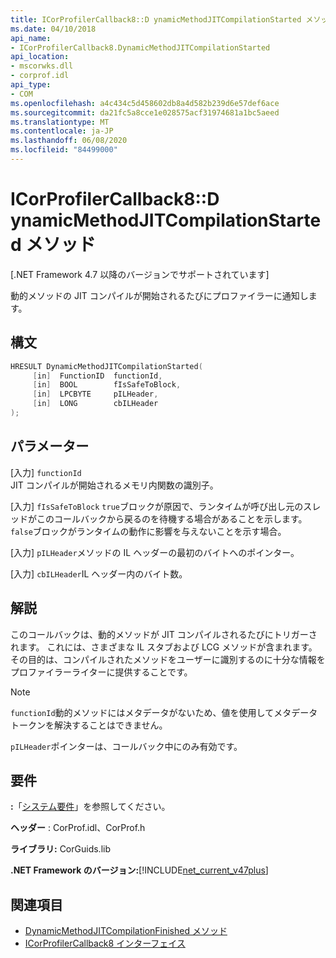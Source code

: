```yaml
---
title: ICorProfilerCallback8::D ynamicMethodJITCompilationStarted メソッド
ms.date: 04/10/2018
api_name:
- ICorProfilerCallback8.DynamicMethodJITCompilationStarted
api_location:
- mscorwks.dll
- corprof.idl
api_type:
- COM
ms.openlocfilehash: a4c434c5d458602db8a4d582b239d6e57def6ace
ms.sourcegitcommit: da21fc5a8cce1e028575acf31974681a1bc5aeed
ms.translationtype: MT
ms.contentlocale: ja-JP
ms.lasthandoff: 06/08/2020
ms.locfileid: "84499000"
---
```

# <a name="icorprofilercallback8dynamicmethodjitcompilationstarted-method"></a>ICorProfilerCallback8::D ynamicMethodJITCompilationStarted メソッド
[.NET Framework 4.7 以降のバージョンでサポートされています]  
  
動的メソッドの JIT コンパイルが開始されるたびにプロファイラーに通知します。  
  
## <a name="syntax"></a>構文  
  
```cpp  
HRESULT DynamicMethodJITCompilationStarted(  
     [in]  FunctionID  functionId,
     [in]  BOOL        fIsSafeToBlock,
     [in]  LPCBYTE     pILHeader,
     [in]  LONG        cbILHeader
);  
```  
  
## <a name="parameters"></a>パラメーター  
[入力] `functionId`  
JIT コンパイルが開始されるメモリ内関数の識別子。

[入力] `fIsSafeToBlock` 
 `true`ブロックが原因で、ランタイムが呼び出し元のスレッドがこのコールバックから戻るのを待機する場合があることを示します。`false`ブロックがランタイムの動作に影響を与えないことを示す場合。  

[入力] `pILHeader`メソッドの IL ヘッダーの最初のバイトへのポインター。

[入力] `cbILHeader`IL ヘッダー内のバイト数。

## <a name="remarks"></a>解説  

このコールバックは、動的メソッドが JIT コンパイルされるたびにトリガーされます。 これには、さまざまな IL スタブおよび LCG メソッドが含まれます。 その目的は、コンパイルされたメソッドをユーザーに識別するのに十分な情報をプロファイラーライターに提供することです。

> [!NOTE]
> `functionId`動的メソッドにはメタデータがないため、値を使用してメタデータトークンを解決することはできません。

`pILHeader`ポインターは、コールバック中にのみ有効です。

## <a name="requirements"></a>要件  
 **:**「[システム要件](../../get-started/system-requirements.md)」を参照してください。  
  
 **ヘッダー** : CorProf.idl、CorProf.h  
  
 **ライブラリ:** CorGuids.lib  
  
 **.NET Framework のバージョン:**[!INCLUDE[net_current_v47plus](../../../../includes/net-current-v47plus.md)]  
  
## <a name="see-also"></a>関連項目

- [DynamicMethodJITCompilationFinished メソッド](icorprofilercallback8-dynamicmethodjitcompilationfinished-method.md)
- [ICorProfilerCallback8 インターフェイス](icorprofilercallback8-interface.md)
